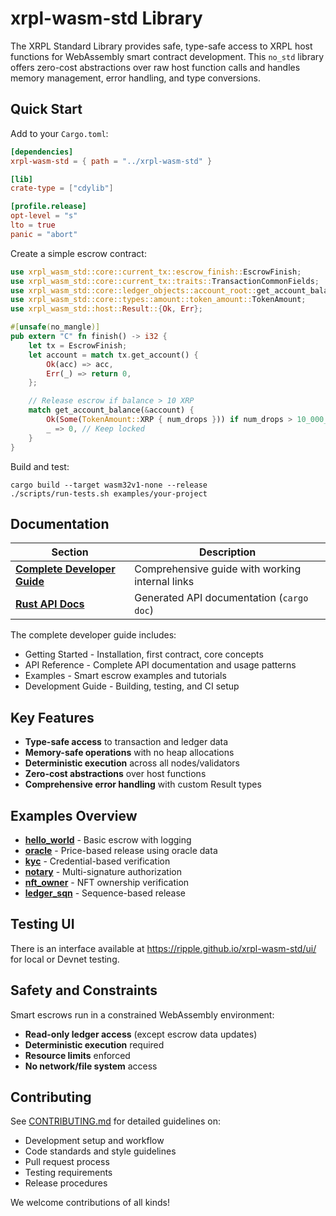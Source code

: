 # xrpl-wasm-std Library

The XRPL Standard Library provides safe, type-safe access to XRPL host functions for WebAssembly smart contract development. This `no_std` library offers zero-cost abstractions over raw host function calls and handles memory management, error handling, and type conversions.

## Quick Start

Add to your `Cargo.toml`:

```toml
[dependencies]
xrpl-wasm-std = { path = "../xrpl-wasm-std" }

[lib]
crate-type = ["cdylib"]

[profile.release]
opt-level = "s"
lto = true
panic = "abort"
```

Create a simple escrow contract:

```rust
use xrpl_wasm_std::core::current_tx::escrow_finish::EscrowFinish;
use xrpl_wasm_std::core::current_tx::traits::TransactionCommonFields;
use xrpl_wasm_std::core::ledger_objects::account_root::get_account_balance;
use xrpl_wasm_std::core::types::amount::token_amount::TokenAmount;
use xrpl_wasm_std::host::Result::{Ok, Err};

#[unsafe(no_mangle)]
pub extern "C" fn finish() -> i32 {
    let tx = EscrowFinish;
    let account = match tx.get_account() {
        Ok(acc) => acc,
        Err(_) => return 0,
    };

    // Release escrow if balance > 10 XRP
    match get_account_balance(&account) {
        Ok(Some(TokenAmount::XRP { num_drops })) if num_drops > 10_000_000 => 1, // Release
        _ => 0, // Keep locked
    }
}
```

Build and test:

```shell
cargo build --target wasm32v1-none --release
./scripts/run-tests.sh examples/your-project
```

## Documentation

| Section                                                                     | Description                                     |
| --------------------------------------------------------------------------- | ----------------------------------------------- |
| **[Complete Developer Guide](./target/doc/xrpl_wasm_std/guide/index.html)** | Comprehensive guide with working internal links |
| **[Rust API Docs](https://ripple.github.io/xrpl-wasm-std)**                 | Generated API documentation (`cargo doc`)       |

The complete developer guide includes:

- Getting Started - Installation, first contract, core concepts
- API Reference - Complete API documentation and usage patterns
- Examples - Smart escrow examples and tutorials
- Development Guide - Building, testing, and CI setup

## Key Features

- **Type-safe access** to transaction and ledger data
- **Memory-safe operations** with no heap allocations
- **Deterministic execution** across all nodes/validators
- **Zero-cost abstractions** over host functions
- **Comprehensive error handling** with custom Result types

## Examples Overview

- **[hello_world](https://github.com/ripple/xrpl-wasm-std/tree/main/examples/smart-escrows/hello_world/)** - Basic escrow with logging
- **[oracle](https://github.com/ripple/xrpl-wasm-std/tree/main/examples/smart-escrows/oracle/)** - Price-based release using oracle data
- **[kyc](https://github.com/ripple/xrpl-wasm-std/tree/main/examples/smart-escrows/kyc/)** - Credential-based verification
- **[notary](https://github.com/ripple/xrpl-wasm-std/tree/main/examples/smart-escrows/notary/)** - Multi-signature authorization
- **[nft_owner](https://github.com/ripple/xrpl-wasm-std/tree/main/examples/smart-escrows/nft_owner/)** - NFT ownership verification
- **[ledger_sqn](https://github.com/ripple/xrpl-wasm-std/tree/main/examples/smart-escrows/ledger_sqn/)** - Sequence-based release

## Testing UI

There is an interface available at https://ripple.github.io/xrpl-wasm-std/ui/ for local or Devnet testing.

## Safety and Constraints

Smart escrows run in a constrained WebAssembly environment:

- **Read-only ledger access** (except escrow data updates)
- **Deterministic execution** required
- **Resource limits** enforced
- **No network/file system** access

## Contributing

See [CONTRIBUTING.md](./CONTRIBUTING.md) for detailed guidelines on:

- Development setup and workflow
- Code standards and style guidelines
- Pull request process
- Testing requirements
- Release procedures

We welcome contributions of all kinds!
